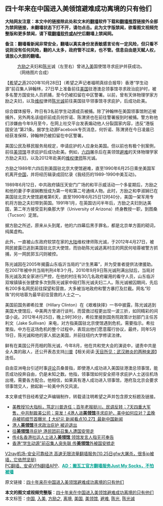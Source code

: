  <h2>四十年来在中国进入美领馆避难成功离境的只有他们</h2> <p class="notice"><b>大陆网友注意：本文中的链接除此处和文末的<a href="https://github.com/bannedbook/fanqiang" >翻墙</a>软件下载和<a href="https://github.com/killgcd/justmysocks/blob/master/README.md">翻墙推荐</a>链接外全部为禁网链接，未翻墙状态下打不开，请勿点击。此为文字版禁闻，欲看图文视频完整版和更多禁闻，请下载<a href="https://github.com/bannedbook/fanqiang">翻墙软件或APP</a>后翻墙上禁闻网。</p><p>备注：翻墙看新闻非常安全，翻墙以真实身份发表敏感言论有一定风险，但只看不说则没有任何风险，翻的人太多，政府管不过来，也不管。信息自由是天赋人权，请放心大胆的翻墙。</b></p>  <div class="entry"> <figure><figcaption><a href="https://www.bannedbook.org/bnews/tag/%e6%96%b9%e5%8a%b1%e4%b9%8b/" class="st_tag internal_tag" rel="tag" title="标签 方励之 下的日志">方励之</a>夫妇和<a href="https://www.bannedbook.org/bnews/tag/%e9%99%88%e5%85%89/" class="st_tag internal_tag" rel="tag" title="标签 陈光 下的日志">陈光</a>诚（左至右）曾进<a href="https://www.bannedbook.org/bnews/tag/%E5%85%A5%E7%BE%8E/" class="st_tag internal_tag" rel="tag" title="标签 入美 下的日志">入美</a>国使馆寻求庇护并获成功。（网络图片合成）</figcaption></figure> <p>【<span class='wp_keywordlink_affiliate'><a href="https://www.soundofhope.org" title="希望之声" target="_blank">希望之声</a></span>2020年10月28日】（希望之声记者福明真综合报导）香港“学生动源”前召集人钟翰林，27日早上准备前往<a href="https://www.bannedbook.org/bnews/tag/%e7%be%8e%e5%9b%bd/" class="st_tag internal_tag" rel="tag" title="标签 美国 下的日志">美国</a>驻港澳总领事馆寻求政治庇护时，被多名警方国安处人员抓捕，至今仍被扣留在中区警署。以前，曾有天体物理学家方励之夫妇，以及<span class='wp_keywordlink_affiliate'><a href="https://www.bannedbook.org/bnews/weiquan/" title="维权" target="_blank">维权</a></span>律师<a href="https://www.bannedbook.org/bnews/tag/%e9%99%88%e5%85%89%e8%af%9a/" class="st_tag internal_tag" rel="tag" title="标签 陈光诚 下的日志">陈光诚</a>前往美国驻华领事馆寻求庇护，后成功赴美。</p> <p>综合媒体报导，昨日有3名前学生动源成员被捕。除了钟翰林在美国领事馆附近被捕外，另外两名该组织前成员何忻诺、陈渭贤也在前往警署报到时被捕。警方称他们涉嫌由今年9月至今，在网上社交平台发表煽动他人分裂国家内容，违反“港版国安法”第21条。据学生动源Facebook专页消息，何忻诺、陈渭贤在今日凌晨已经获准保释，钟翰林仍被扣留在中区警署。</p> <p>美国公民及移民服务局规定，申请庇护的人应身处美国。但以前也有极个别案例，前往<a href="https://www.bannedbook.org/bnews/tag/%E7%BE%8E%E9%A2%86%E9%A6%86/" class="st_tag internal_tag" rel="tag" title="标签 美领馆 下的日志">美领馆</a>寻求庇护后成功赴美。例如，<span class='wp_keywordlink'><a href="https://www.bannedbook.org/forum2/topic2509.html" title="《中国六四真相》" target="_blank">六四</a></span>屠杀后在美领馆<a href="https://www.bannedbook.org/bnews/tag/%E9%81%BF%E9%9A%BE/" class="st_tag internal_tag" rel="tag" title="标签 避难 下的日志">避难</a>的天体物理学家方励之夫妇，以及2012年赴美的<span class='wp_keywordlink'><a href="https://www.bannedbook.org/forum16/" title="维权律师 法律维权" target="_blank">维权律师</a></span>陈光诚。</p>  <p>方励之1989年六四后到美国驻北京大使馆避难，直至1990年6月25日乘坐美国军机离开<span class='wp_keywordlink_affiliate'><a href="https://www.bannedbook.org/" title="中国" target="_blank">中国</a></span>，并将经历辑录成回忆录《我经历的1989-1990中美互动》。</p> <p>1989年6月12日，中共政府镇压天安门广场的和平示威活动一个多星期后，方励之和他的妻子李淑娴教授成为第一号和第二号通缉人物。此时，方励之和李淑娴已在美国驻北京大使馆避难第6天，直至1990年6月25日12时40分，美国一架军用专机将方励之夫妇带到英国。1991年1月，在英国访问半年后，方励之夫妇到达美国，第二年方接受亚利桑那大学（University of Arizona）终身教授一职，到图桑（Tucson）定居。</p> <p>据方励之所述，原来从头到尾，他的六四幕后黑手罪名，都是北京单方面的砌词，纯属虚构。</p>  <p>此外，一直被山东政府软禁在家的<span class='wp_keywordlink_affiliate'><a href="https://www.bannedbook.org/" title="大陆" target="_blank">大陆</a></span>维权律师陈光诚，于2012年4月27日，被网民披露已逃到美国驻北京大使馆，而协助陈光诚逃离村庄的网民何培蓉被警方抓捕，另一网民郭玉闪则被控。</p> <p>陈光诚因在2005年揭露山东临沂当局的“计生黑幕”，并为受害者提供法律援助。在2007年被中共当局判刑4年3个月。2010年9月9日陈光诚刑满出狱后，当局对陈光诚及其全家进行严控，在他的村庄有30几名政府雇用的看守人员，山东临沂双堠镇镇长张健曾多次到陈光诚家中殴打陈光诚夫妇二人。陈光诚被囚期间，先后有200多名网民前往探望和营救，大多被当地政府和警方暴打及拦截。网名“珍珠”的何培蓉为最早前往营救的人士之一。</p> <p>美国前国务卿希拉里（Hillary Clinton）在《艰难抉择》一书中披露，陈光诚逃到美国大使馆后，中美两方曾进行谈判，而营救过程更出现一波三折，如同精彩的间谍小说。2012年4月25日，晚上9时36分，希拉里接到国务院政策计划部门主任苏利文（Jake Sullivan）来电，对方指美国驻北京使馆遇到危机，需要指示。希拉里指，中方在这场危机的整个过程中，表现出他们愿意履行协议，最终，同年5月19日，陈光诚和他的家人抵达美国，并前往纽约大学修读法律。</p>  <p>鲜有在美国公开亮相的陈光诚，今年8月，他在共和党大会的演说中，谴责中共是全人类的敌人，还公开表态支持<span class='wp_keywordlink'><a href="https://www.bannedbook.org/bnews/comments/20200816/1381118.html" title="天目所见：川普将再赢总统大选 共和党掌参众两院" target="_blank">川普</a></span>【相关阅读:<a href='https://www.bannedbook.org/bnews/comments/20200816/1381123.html' target='_blank'>天目所见：武汉肺炎的两种来源</a>】连任。</p> <p>自由亚洲电台引述时事<span class='wp_keywordlink_affiliate'><a href="https://www.bannedbook.org/bnews/comments/" title="新闻评论" target="_blank">评论</a></span>员桑普指，即使港人成功进入美国驻港澳总领事馆，能否成功投奔自由，仍是未知之数。他指，领事馆如何安全把寻求庇护人士送往机场出境，需要各方配合。他相信，如果真有港人成功进入领事馆，港府及北京会要求领事馆交人，掀起新一轮美中外交风波。</p> <p>本文章或节目经希望之声编辑制作，转载请注明希望之声并包含原文标题及链接。</p>  <ul class='op-related-articles' title='相关阅读'> <li><a href='https://www.bannedbook.org/bnews/bannedvideo/20201028/1421512.html' target='_blank'>美教授10大指标，笃定川普连任；百年老报挺川，民调反转；7天四重大军售，中共制裁美公司；突发！4港人进<b>美领馆</b>寻求庇护，美中如何应对？孟晚舟被抓细节首曝光【 大纪元 新闻看点10.27】最新中国新闻</a></li> <li><a href='https://www.bannedbook.org/bnews/ssgc/20201028/1421374.html' target='_blank'>港人<b>美领馆</b>寻求政治庇护 被迫退出</a></li> <li><a href='https://www.bannedbook.org/bnews/bannedvideo/20201028/1421328.html' target='_blank'>往<b>美领馆</b>寻庇护 港民团前召集人遭国安带走</a></li> <li><a href='https://www.bannedbook.org/bnews/headline/20201027/1421221.html' target='_blank'>传4名香港社运人士进入<b>美领馆</b> 领馆发言人指无可奉告</a></li> <li><a href='https://www.bannedbook.org/bnews/comments/20201027/1421050.html' target='_blank'>香港“学生动源”前召集人突失联 传<b>美领馆</b>外被国安掳走</a></li> </ul> <p class="texttj"> <a href="https://www.bannedbook.org/forum23/topic22702.html" target="_blank">V2ray机场-安全可靠经济 高速无限流量翻墙服务(10.25日gfw大屠杀，很多ip被墙，它依然坚挺)</a><br/> <a href="https://github.com/bannedbook/fanqiang/wiki/%E7%A6%81%E9%97%BB%E7%BD%91%E5%AE%89%E5%8D%93%E7%BF%BB%E5%A2%99%E6%96%B0%E9%97%BBAPP" target="_blank">PC翻墙、安卓VPN翻墙APP</a>、<span onclick="window.open('https://github.com/killgcd/justmysocks/blob/master/README.md')" style="font-weight:bold;color:#00A191;cursor:pointer;text-decoration:underline;outline:none">AD：搬瓦工官方翻墙服务Just My Socks，不怕被墙</span></p><p>原文链接：<a class="src_link"  href="https://www.soundofhope.org/post/436867" target="_blank">四十年来在中国进入美领馆避难成功离境的只有他们</a></p><a name='sharetosocial'></a>       <div><b>本文的图文或视频完整版</b>：<a href='https://www.bannedbook.org/bnews/comments/20201028/1421813.html'>四十年来在中国进入美领馆避难成功离境的只有他们</a></div>  </div><!--END ENTRY--> <div class="postfooter"> <div>本文标签：<a href="https://www.bannedbook.org/bnews/tag/%E4%B8%AD%E5%9B%BD/" rel="tag">中国</a>, <a href="https://www.bannedbook.org/bnews/tag/%E5%85%A5%E7%BE%8E/" rel="tag">入美</a>, <a href="https://www.bannedbook.org/bnews/tag/%e6%96%b9%e5%8a%b1%e4%b9%8b/" rel="tag">方励之</a>, <a href="https://www.bannedbook.org/bnews/tag/%E7%A6%BB%E5%A2%83/" rel="tag">离境</a>, <a href="https://www.bannedbook.org/bnews/tag/%e7%be%8e%e5%9b%bd/" rel="tag">美国</a>, <a href="https://www.bannedbook.org/bnews/tag/%E7%BE%8E%E9%A2%86%E9%A6%86/" rel="tag">美领馆</a>, <a href="https://www.bannedbook.org/bnews/tag/%E9%81%BF%E9%9A%BE/" rel="tag">避难</a>, <a href="https://www.bannedbook.org/bnews/tag/%e9%99%88%e5%85%89/" rel="tag">陈光</a>, <a href="https://www.bannedbook.org/bnews/tag/%e9%99%88%e5%85%89%e8%af%9a/" rel="tag">陈光诚</a></div>  </div><!--END POSTFOOTER--> 